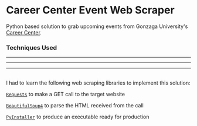 # Career Center Event Web Scraper


Python based solution to grab upcoming events from Gonzaga University's [Career Center](https://www.gonzaga.edu/student-life/career-services).  

### Techniques Used
-----
***
* * *
<br/>
I had to learn the following web scraping libraries to implement this solution:

<a href='http://docs.python-requests.org/en/master/'>`Requests`</a> to make a GET call to the target website

<a href='https://pypi.org/project/beautifulsoup4/'>`BeautifulSoup4`</a> to parse the HTML received from the call

<a href='https://www.pyinstaller.org/'>`PyInstaller`</a> to produce an executable ready for production
